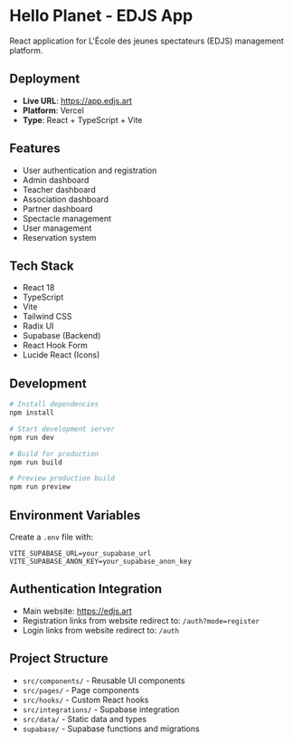 # Hello Planet - EDJS App

React application for L'École des jeunes spectateurs (EDJS) management platform.

## Deployment
- **Live URL**: https://app.edjs.art
- **Platform**: Vercel
- **Type**: React + TypeScript + Vite

## Features
- User authentication and registration
- Admin dashboard
- Teacher dashboard
- Association dashboard
- Partner dashboard
- Spectacle management
- User management
- Reservation system

## Tech Stack
- React 18
- TypeScript
- Vite
- Tailwind CSS
- Radix UI
- Supabase (Backend)
- React Hook Form
- Lucide React (Icons)

## Development
```bash
# Install dependencies
npm install

# Start development server
npm run dev

# Build for production
npm run build

# Preview production build
npm run preview
```

## Environment Variables
Create a `.env` file with:
```
VITE_SUPABASE_URL=your_supabase_url
VITE_SUPABASE_ANON_KEY=your_supabase_anon_key
```

## Authentication Integration
- Main website: https://edjs.art
- Registration links from website redirect to: `/auth?mode=register`
- Login links from website redirect to: `/auth`

## Project Structure
- `src/components/` - Reusable UI components
- `src/pages/` - Page components
- `src/hooks/` - Custom React hooks
- `src/integrations/` - Supabase integration
- `src/data/` - Static data and types
- `supabase/` - Supabase functions and migrations
